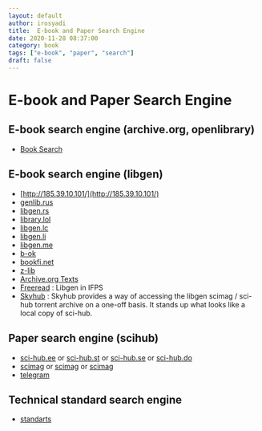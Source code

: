 ```yaml
---
layout: default
author: irosyadi
title:  E-book and Paper Search Engine
date: 2020-11-28 08:37:00
category: book
tags: ["e-book", "paper", "search"]
draft: false
---
```


# E-book and Paper Search Engine

## E-book search engine (archive.org, openlibrary)
- [Book Search](https://books-search.typesense.org/)

## E-book search engine (libgen)
- [http://185.39.10.101/](http://185.39.10.101/)
- [genlib.rus](https://gen.lib.rus.ec)
- [libgen.rs](https://libgen.rs/)
- [library.lol](https://library.lol)
- [libgen.lc](https://libgen.lc)
- [libgen.li](http://libgen.li/)
- [libgen.me](https://libgen.me)
- [b-ok](https://b-ok.cc)
- [bookfi.net](https://en.bookfi.net)
- [z-lib](https://z-lib.org/)
- [Archive.org Texts](https://archive.org/details/texts)
- [Freeread](https://freeread.org/ipfs/) : Libgen in IFPS
- [Skyhub](https://github.com/frrad/skyhub) : Skyhub provides a way of accessing the libgen scimag / sci-hub torrent archive on a one-off basis. It stands up what looks like a local copy of sci-hub.

## Paper search engine (scihub)
- [sci-hub.ee](https://sci-hub.ee/) or [sci-hub.st](https://sci-hub.st/) or [sci-hub.se](https://sci-hub.se/) or [sci-hub.do](https://sci-hub.do/)
- [scimag](http://gen.lib.rus.ec/scimag/) or [scimag](http://libgen.rs/scimag/) or [scimag](https://libgen.fun/scimag)
- [telegram](https://telegram.me/scihubot)

## Technical standard search engine
- [standarts](https://libgen.lc/standarts/index.php)